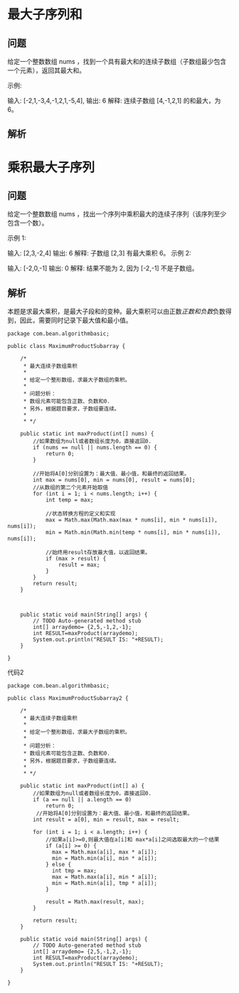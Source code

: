 # 最大子序列和

## 问题
给定一个整数数组 nums ，找到一个具有最大和的连续子数组（子数组最少包含一个元素），返回其最大和。

示例:

输入: [-2,1,-3,4,-1,2,1,-5,4],
输出: 6
解释: 连续子数组 [4,-1,2,1] 的和最大，为 6。

## 解析


# 乘积最大子序列

## 问题
给定一个整数数组 nums ，找出一个序列中乘积最大的连续子序列（该序列至少包含一个数）。

示例 1:

输入: [2,3,-2,4]
输出: 6
解释: 子数组 [2,3] 有最大乘积 6。
示例 2:

输入: [-2,0,-1]
输出: 0
解释: 结果不能为 2, 因为 [-2,-1] 不是子数组。

## 解析
本题是求最大乘积，是最大子段和的变种。最大乘积可以由正数*正数和负数*负数得到，因此，需要同时记录下最大值和最小值。

```
package com.bean.algorithmbasic;
 
public class MaximumProductSubarray {
	
	/*
	 * 最大连续子数组乘积
	 * 
	 * 给定一个整形数组，求最大子数组的乘积。
	 * 
	 * 问题分析：
	 * 数组元素可能包含正数、负数和0.
	 * 另外，根据题目要求，子数组要连续。
	 * 
	 * */
	
	public static int maxProduct(int[] nums) {
		//如果数组为null或者数组长度为0，直接返回0.
        if (nums == null || nums.length == 0) {
            return 0;
        }
        
        //开始将A[0]分别设置为：最大值、最小值，和最终的返回结果。
        int max = nums[0], min = nums[0], result = nums[0];
        //从数组的第二个元素开始取值
        for (int i = 1; i < nums.length; i++) {
            int temp = max;
            
            //状态转换方程的定义和实现
            max = Math.max(Math.max(max * nums[i], min * nums[i]), nums[i]);
            min = Math.min(Math.min(temp * nums[i], min * nums[i]), nums[i]);
            
            //始终用result存放最大值，以返回结果。
            if (max > result) {
                result = max;
            }
        }
        return result;
    }
	
	
 
	public static void main(String[] args) {
		// TODO Auto-generated method stub
		int[] arraydemo= {2,5,-1,2,-1};
		int RESULT=maxProduct(arraydemo);
		System.out.println("RESULT IS: "+RESULT);
	}
 
}
```

代码2

```
package com.bean.algorithmbasic;
 
public class MaximumProductSubarray2 {
	
	/*
	 * 最大连续子数组乘积
	 * 
	 * 给定一个整形数组，求最大子数组的乘积。
	 * 
	 * 问题分析：
	 * 数组元素可能包含正数、负数和0.
	 * 另外，根据题目要求，子数组要连续。
	 * 
	 * */
	
	public static int maxProduct(int[] a) {
		//如果数组为null或者数组长度为0，直接返回0.
		if (a == null || a.length == 0)
		    return 0;
		 //开始将A[0]分别设置为：最大值、最小值，和最终的返回结果。
		int result = a[0], min = result, max = result;
		  
		for (int i = 1; i < a.length; i++) {
			//如果a[i]>=0,则最大值在a[i]和 max*a[i]之间选取最大的一个结果
		    if (a[i] >= 0) {
		      max = Math.max(a[i], max * a[i]);
		      min = Math.min(a[i], min * a[i]);
		    } else {
		      int tmp = max;
		      max = Math.max(a[i], min * a[i]);
		      min = Math.min(a[i], tmp * a[i]);
		    }
		    
		    result = Math.max(result, max);
		}
		 
		return result;
    }
	
	public static void main(String[] args) {
		// TODO Auto-generated method stub
		int[] arraydemo= {2,5,-1,2,-1};
		int RESULT=maxProduct(arraydemo);
		System.out.println("RESULT IS: "+RESULT);
	}
 
}
```